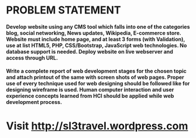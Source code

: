 # PROBLEM STATEMENT
#### Develop website using any CMS tool which falls into one of the categories blog, social networking, News updates, Wikipedia, E-commerce store. Website must include home page, and at least 3 forms (with Validation), use at list HTML5, PHP, CSS/Bootstrap, JavaScript web technologies. No database support is needed. Deploy website on live webserver and access through URL.
#### Write a complete report of web development stages for the chosen topic and attach printout of the same with screen shots of web pages. Proper use of every technique used for web designing should be followed like for designing wireframe is used. Human computer interaction and user experience concepts learned from HCI should be applied while web development process.

# Visit http://sl3travel.wordpress.com
